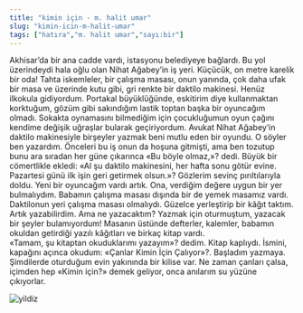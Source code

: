 ```yaml
---
title: "kimin için - m. halit umar"
slug: "kimin-icin-m-halit-umar"
tags: ["hatıra","m. halit umar","sayı:bir"]
---
```


Akhisar’da bir ana cadde vardı, istasyonu belediyeye bağlardı. Bu yol üzerindeydi hala oğlu olan Nihat Ağabey’in iş yeri. Küçücük, on metre karelik bir oda! Tahta iskemleler, bir çalışma masası, onun yanında, çok daha ufak bir masa ve üzerinde kutu gibi, gri renkte bir daktilo makinesi. Henüz ilkokula gidiyordum. Portakal büyüklüğünde, eskitirim diye kullanmaktan korktuğum, gözüm gibi sakındığım lastik toptan başka bir oyuncağım olmadı. Sokakta oynamasını bilmediğim için çocukluğumun oyun çağını kendime değişik uğraşlar bularak geçiriyordum. Avukat Nihat Ağabey’in daktilo makinesiyle birşeyler yazmak beni mutlu eden bir oyundu. O söyler ben yazardım. Önceleri bu iş onun da hoşuna gitmişti, ama ben tozutup bunu ara sıradan her güne çıkarınca «Bu böyle olmaz,»? dedi. Büyük bir cömertlikle ekledi: «Al şu daktilo makinesini, her hafta sonu götür evine. Pazartesi günü ilk işin geri getirmek olsun.»? Gözlerim sevinç pırıltılarıyla doldu. Yeni bir oyuncağım vardı artık. Ona, verdiğim değere uygun bir yer bulmalıydım. Babamın çalışma masası dışında bir de yemek masamız vardı. Daktilonun yeri çalışma masası olmalıydı. Güzelce yerleştirip bir kâğıt taktım. Artık yazabilirdim. Ama ne yazacaktım? Yazmak için oturmuştum, yazacak bir şeyler bulamıyordum! Masanın üstünde defterler, kalemler, babamın okuldan getirdiği yazılı kâğıtları ve birkaç kitap vardı.\
«Tamam, şu kitaptan okuduklarımı yazayım»? dedim. Kitap kaplıydı. İsmini, kapağını açınca okudum: «Çanlar Kimin İçin Çalıyor»?.
Başladım yazmaya.\
Şimdilerde oturduğum evin yakınında bir kilise var. Ne zaman çanları çalsa, içimden hep «Kimin için?» demek geliyor, onca anılarım su yüzüne çıkıyorlar.

![yildiz](/img/ky01_13_zaferyalcinpinar.jpg)
